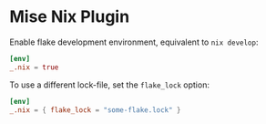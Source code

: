 # Mise Nix Plugin

Enable flake development environment, equivalent to `nix develop`:

```toml
[env]
_.nix = true
```

To use a different lock-file, set the `flake_lock` option:
```toml
[env]
_.nix = { flake_lock = "some-flake.lock" }
```

